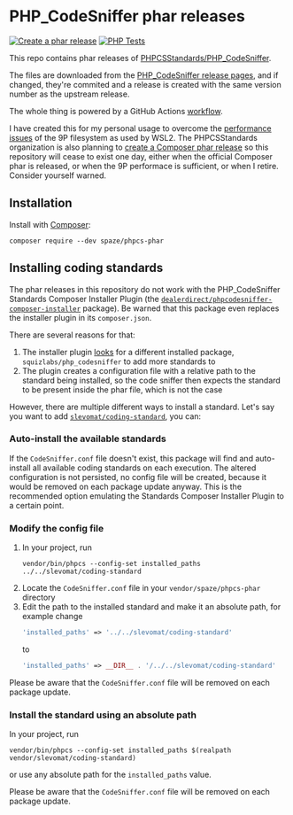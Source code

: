 # PHP_CodeSniffer phar releases

[![Create a phar release](https://github.com/spaze/phpcs-phar/actions/workflows/create-release.yml/badge.svg)](https://github.com/spaze/phpcs-phar/actions/workflows/create-release.yml)
[![PHP Tests](https://github.com/spaze/phpcs-phar/actions/workflows/php.yml/badge.svg)](https://github.com/spaze/phpcs-phar/actions/workflows/php.yml)

This repo contains phar releases of [PHPCSStandards/PHP_CodeSniffer](https://github.com/PHPCSStandards/PHP_CodeSniffer).

The files are downloaded from the [PHP_CodeSniffer release pages](https://github.com/PHPCSStandards/PHP_CodeSniffer/releases),
and if changed, they're commited and a release is created with the same version number as the upstream release.

The whole thing is powered by a GitHub Actions [workflow](.github/workflows/create-release.yml).

I have created this for my personal usage to overcome the [performance issues](https://github.com/microsoft/WSL/discussions/9412) of the 9P filesystem as used by WSL2.
The PHPCSStandards organization is also planning to [create a Composer phar release](https://github.com/PHPCSStandards/PHP_CodeSniffer/issues/318) so this repository will cease to exist one day,
either when the official Composer phar is released, or when the 9P performace is sufficient, or when I retire. Consider yourself warned.

## Installation
Install with [Composer](https://getcomposer.org/):
```
composer require --dev spaze/phpcs-phar
```

## Installing coding standards
The phar releases in this repository do not work with the PHP_CodeSniffer Standards Composer Installer Plugin (the [`dealerdirect/phpcodesniffer-composer-installer`](https://packagist.org/packages/dealerdirect/phpcodesniffer-composer-installer) package).
Be warned that this package even replaces the installer plugin in its `composer.json`.

There are several reasons for that:
1. The installer plugin [looks](https://github.com/PHPCSStandards/composer-installer/blob/290bcb677628f4d829f64a4337bf0b9237238f0b/src/Plugin.php#L47) for a different installed package, `squizlabs/php_codesniffer` to add more standards to
2. The plugin creates a configuration file with a relative path to the standard being installed, so the code sniffer then expects the standard to be present inside the phar file, which is not the case

However, there are multiple different ways to install a standard. Let's say you want to add [`slevomat/coding-standard`](https://github.com/slevomat/coding-standard), you can:

### Auto-install the available standards
If the `CodeSniffer.conf` file doesn't exist, this package will find and auto-install all available coding standards on each execution.
The altered configuration is not persisted, no config file will be created, because it would be removed on each package update anyway.
This is the recommended option emulating the Standards Composer Installer Plugin to a certain point.

### Modify the config file
1. In your project, run
   ```
   vendor/bin/phpcs --config-set installed_paths ../../slevomat/coding-standard
   ```
3. Locate the `CodeSniffer.conf` file in your `vendor/spaze/phpcs-phar` directory
4. Edit the path to the installed standard and make it an absolute path, for example change
   ```php
   'installed_paths' => '../../slevomat/coding-standard'
   ```
   to
   ```php
   'installed_paths' => __DIR__ . '/../../slevomat/coding-standard'
   ```
Please be aware that the `CodeSniffer.conf` file will be removed on each package update.

### Install the standard using an absolute path
In your project, run
```
vendor/bin/phpcs --config-set installed_paths $(realpath vendor/slevomat/coding-standard)
```
or use any absolute path for the `installed_paths` value.

Please be aware that the `CodeSniffer.conf` file will be removed on each package update.
